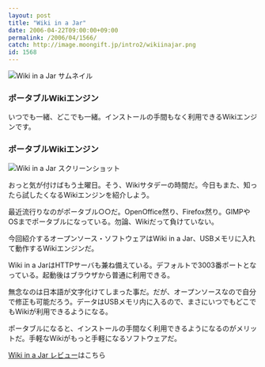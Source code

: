 ```yaml
---
layout: post
title: "Wiki in a Jar"
date: 2006-04-22T09:00:00+09:00
permalink: /2006/04/1566/
catch: http://image.moongift.jp/intro2/wikiinajar.png
id: 1568
---
```

 ![Wiki in a Jar サムネイル](http://image.moongift.jp/intro2/wikiinajar.t.png "Wiki in a Jar サムネイル")
  

### ポータブルWikiエンジン
  
いつでも一緒、どこでも一緒。インストールの手間もなく利用できるWikiエンジンです。  
<!--more-->  

### ポータブルWikiエンジン
  

![Wiki in a Jar スクリーンショット](http://image.moongift.jp/intro2/wikiinajar.png "Wiki in a Jar スクリーンショット")

  

おっと気が付けばもう土曜日。そう、Wikiサタデーの時間だ。今日もまた、知ったら試したくなるWikiエンジンを紹介しよう。

  

最近流行りなのがポータブル○○だ。OpenOffice然り、Firefox然り。GIMPやOSまでポータブルになっている。勿論、Wikiだって負けていない。

  

今回紹介するオープンソース・ソフトウェアはWiki in a Jar、USBメモリに入れて動作するWikiエンジンだ。

  

Wiki in a JarはHTTPサーバも兼ね備えている。デフォルトで3003番ポートとなっている。起動後はブラウザから普通に利用できる。

  

無念なのは日本語が文字化けてしまった事だ。だが、オープンソースなので自分で修正も可能だろう。データはUSBメモリ内に入るので、まさにいつでもどこでもWikiが利用できるようになる。

  

ポータブルになると、インストールの手間なく利用できるようになるのがメリットだ。手軽なWikiがもっと手軽になるソフトウェアだ。

  

[Wiki in a Jar レビュー](http://oss.moongift.jp/review/i-1571.html)はこちら

